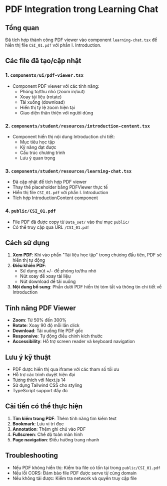 # PDF Integration trong Learning Chat

## Tổng quan
Đã tích hợp thành công PDF viewer vào component `learning-chat.tsx` để hiển thị file `CSI_01.pdf` với phần I. Introduction.

## Các file đã tạo/cập nhật

### 1. `components/ui/pdf-viewer.tsx`
- Component PDF viewer với các tính năng:
  - Phóng to/thu nhỏ (zoom in/out)
  - Xoay tài liệu (rotate)
  - Tải xuống (download)
  - Hiển thị tỷ lệ zoom hiện tại
  - Giao diện thân thiện với người dùng

### 2. `components/student/resources/introduction-content.tsx`
- Component hiển thị nội dung Introduction chi tiết:
  - Mục tiêu học tập
  - Kỹ năng đạt được
  - Cấu trúc chương trình
  - Lưu ý quan trọng

### 3. `components/student/resources/learning-chat.tsx`
- Đã cập nhật để tích hợp PDF viewer
- Thay thế placeholder bằng PDFViewer thực tế
- Hiển thị file `CSI_01.pdf` với phần I. Introduction
- Tích hợp IntroductionContent component

### 4. `public/CSI_01.pdf`
- File PDF đã được copy từ `Data_set/` vào thư mục `public/`
- Có thể truy cập qua URL `/CSI_01.pdf`

## Cách sử dụng

1. **Xem PDF**: Khi vào phần "Tài liệu học tập" trong chương đầu tiên, PDF sẽ hiển thị tự động
2. **Điều khiển PDF**:
   - Sử dụng nút +/- để phóng to/thu nhỏ
   - Nút xoay để xoay tài liệu
   - Nút download để tải xuống
3. **Nội dung bổ sung**: Phần dưới PDF hiển thị tóm tắt và thông tin chi tiết về Introduction

## Tính năng PDF Viewer

- **Zoom**: Từ 50% đến 300%
- **Rotate**: Xoay 90 độ mỗi lần click
- **Download**: Tải xuống file PDF gốc
- **Responsive**: Tự động điều chỉnh kích thước
- **Accessibility**: Hỗ trợ screen reader và keyboard navigation

## Lưu ý kỹ thuật

- PDF được hiển thị qua iframe với các tham số tối ưu
- Hỗ trợ các trình duyệt hiện đại
- Tương thích với Next.js 14
- Sử dụng Tailwind CSS cho styling
- TypeScript support đầy đủ

## Cải tiến có thể thực hiện

1. **Tìm kiếm trong PDF**: Thêm tính năng tìm kiếm text
2. **Bookmark**: Lưu vị trí đọc
3. **Annotation**: Thêm ghi chú vào PDF
4. **Fullscreen**: Chế độ toàn màn hình
5. **Page navigation**: Điều hướng trang nhanh

## Troubleshooting

- Nếu PDF không hiển thị: Kiểm tra file có tồn tại trong `public/CSI_01.pdf`
- Nếu lỗi CORS: Đảm bảo file PDF được serve từ cùng domain
- Nếu không tải được: Kiểm tra network và quyền truy cập file
